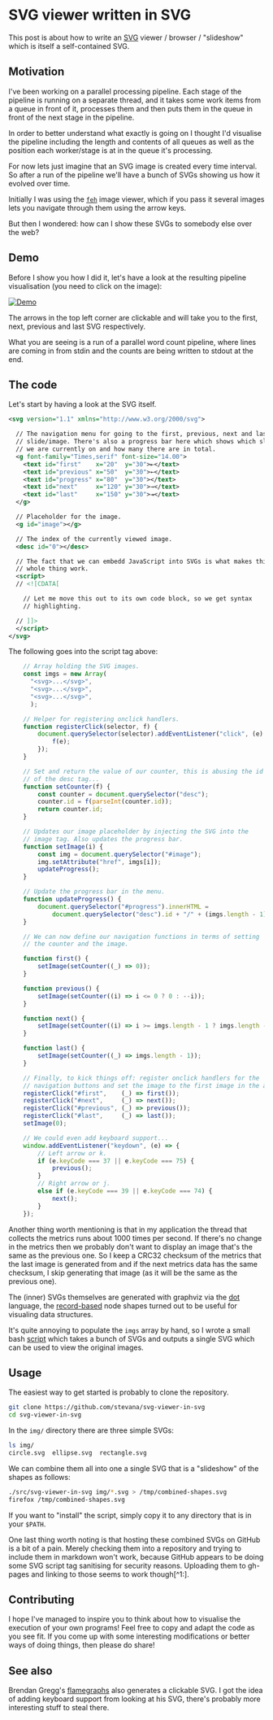 # SVG viewer written in SVG

This post is about how to write an [SVG](https://en.wikipedia.org/wiki/SVG)
viewer / browser / "slideshow" which is itself a self-contained SVG.

## Motivation

I've been working on a parallel processing pipeline. Each stage of the pipeline
is running on a separate thread, and it takes some work items from a queue in
front of it, processes them and then puts them in the queue in front of the next
stage in the pipeline.

In order to better understand what exactly is going on I thought I'd visualise
the pipeline including the length and contents of all queues as well as the
position each worker/stage is at in the queue it's processing.

For now lets just imagine that an SVG image is created every time interval. So
after a run of the pipeline we'll have a bunch of SVGs showing us how it evolved
over time.

Initially I was using the [`feh`](https://feh.finalrewind.org/) image viewer,
which if you pass it several images lets you navigate through them using the
arrow keys.

But then I wondered: how can I show these SVGs to somebody else over the web?

## Demo

Before I show you how I did it, let's have a look at the resulting pipeline
visualisation (you need to click on the image):

[![Demo](https://stevana.github.io/svg-viewer-in-svg/wordcount-pipeline.svg)](https://stevana.github.io/svg-viewer-in-svg/wordcount-pipeline.svg)

The arrows in the top left corner are clickable and will take you to the first,
next, previous and last SVG respectively.

What you are seeing is a run of a parallel word count pipeline, where lines are
coming in from stdin and the counts are being written to stdout at the end.

## The code

Let's start by having a look at the SVG itself.

```xml
<svg version="1.1" xmlns="http://www.w3.org/2000/svg">

  // The navigation menu for going to the first, previous, next and last
  // slide/image. There's also a progress bar here which shows which slide
  // we are currently on and how many there are in total.
  <g font-family="Times,serif" font-size="14.00">
    <text id="first"    x="20"  y="30">⇤</text>
    <text id="previous" x="50"  y="30">←</text>
    <text id="progress" x="80"  y="30"></text>
    <text id="next"     x="120" y="30">→</text>
    <text id="last"     x="150" y="30">⇥</text>
  </g>

  // Placeholder for the image.
  <g id="image"></g>

  // The index of the currently viewed image.
  <desc id="0"></desc>

  // The fact that we can embedd JavaScript into SVGs is what makes this
  // whole thing work.
  <script>
  // <![CDATA[

    // Let me move this out to its own code block, so we get syntax
    // highlighting.

  // ]]>
  </script>
</svg>
```

The following goes into the script tag above:

```javascript
    // Array holding the SVG images.
    const imgs = new Array(
      "<svg>...</svg>",
      "<svg>...</svg>",
      "<svg>...</svg>",
      );

    // Helper for registering onclick handlers.
    function registerClick(selector, f) {
        document.querySelector(selector).addEventListener("click", (e) => {
            f(e);
        });
    }

    // Set and return the value of our counter, this is abusing the id
    // of the desc tag...
    function setCounter(f) {
        const counter = document.querySelector("desc");
        counter.id = f(parseInt(counter.id));
        return counter.id;
    }

    // Updates our image placeholder by injecting the SVG into the
    // image tag. Also updates the progress bar.
    function setImage(i) {
        const img = document.querySelector("#image");
        img.setAttribute("href", imgs[i]);
        updateProgress();
    }

    // Update the progress bar in the menu.
    function updateProgress() {
        document.querySelector("#progress").innerHTML =
            document.querySelector("desc").id + "/" + (imgs.length - 1);
    }

    // We can now define our navigation functions in terms of setting
    // the counter and the image.

    function first() {
        setImage(setCounter((_) => 0));
    }

    function previous() {
        setImage(setCounter((i) => i <= 0 ? 0 : --i));
    }

    function next() {
        setImage(setCounter((i) => i >= imgs.length - 1 ? imgs.length - 1 : ++i));
    }

    function last() {
        setImage(setCounter((_) => imgs.length - 1));
    }

    // Finally, to kick things off: register onclick handlers for the
    // navigation buttons and set the image to the first image in the array.
    registerClick("#first",    (_) => first());
    registerClick("#next",     (_) => next());
    registerClick("#previous", (_) => previous());
    registerClick("#last",     (_) => last());
    setImage(0);

    // We could even add keyboard support...
    window.addEventListener("keydown", (e) => {
        // Left arrow or k.
        if (e.keyCode === 37 || e.keyCode === 75) {
            previous();
        }
        // Right arrow or j.
        else if (e.keyCode === 39 || e.keyCode === 74) {
            next();
        }
    });
```

Another thing worth mentioning is that in my application the thread that
collects the metrics runs about 1000 times per second. If there's no change in
the metrics then we probably don't want to display an image that's the same as
the previous one. So I keep a CRC32 checksum of the metrics that the last image
is generated from and if the next metrics data has the same checksum, I skip
generating that image (as it will be the same as the previous one).

The (inner) SVGs themselves are generated with graphviz via the
[dot](https://graphviz.org/doc/info/lang.html) language, the
[record-based](https://graphviz.org/doc/info/shapes.html#record) node shapes
turned out to be useful for visualing data structures.

It's quite annoying to populate the `imgs` array by hand, so I wrote a small
bash [script](src/svg-viewer-in-svg) which takes a bunch of SVGs and outputs a
single SVG which can be used to view the original images.

## Usage

The easiest way to get started is probably to clone the repository.

```bash
git clone https://github.com/stevana/svg-viewer-in-svg
cd svg-viewer-in-svg
```

In the `img/` directory there are three simple SVGs:

```bash
ls img/
circle.svg  ellipse.svg  rectangle.svg
```

We can combine them all into one a single SVG that is a "slideshow" of the
shapes as follows:

```bash
./src/svg-viewer-in-svg img/*.svg > /tmp/combined-shapes.svg
firefox /tmp/combined-shapes.svg
```

If you want to "install" the script, simply copy it to any directory that is in
your `$PATH`.

One last thing worth noting is that hosting these combined SVGs on GitHub is a
bit of a pain. Merely checking them into a repository and trying to include them
in markdown won't work, because GitHub appears to be doing some SVG script tag
sanitising for security reasons. Uploading them to gh-pages and linking to those
seems to work though[^1:].

## Contributing

I hope I've managed to inspire you to think about how to visualise the execution
of your own programs! Feel free to copy and adapt the code as you see fit. If
you come up with some interesting modifications or better ways of doing things,
then please do share!

## See also

Brendan Gregg's [flamegraphs](https://www.brendangregg.com/flamegraphs.html)
also generates a clickable SVG. I got the idea of adding keyboard support from
looking at his SVG, there's probably more interesting stuff to steal there.


[^1]: The following [gist](https://gist.github.com/ramnathv/2227408) shows how
    to create gh-pages branch that doesn't have any history. Also see the GitHub
    pages documentation for how to enable gh-pages for a respository.

